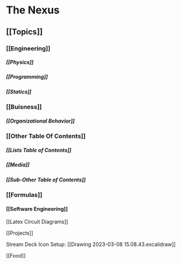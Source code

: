 # The Nexus
## [[Topics]]

### [[Engineering]]
##### [[Physics]]
##### [[Programming]]
##### [[Statics]]

### [[Buisness]]
##### [[Organizational Behavior]]

### [[Other Table Of Contents]]
##### [[Lists Table of Contents]]
##### [[Media]]
##### [[Sub-Other Table of Contents]]

### [[Formulas]]

#### [[Software Engineering]]

[[Latex Circuit Diagrams]]

[[Projects]]

Stream Deck Icon Setup:
[[Drawing 2023-03-08 15.08.43.excalidraw]]

[[Food]]
